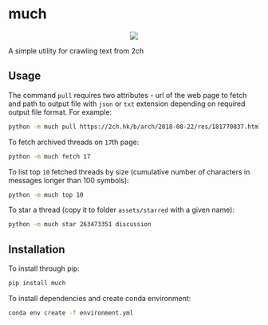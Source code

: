 # much

<p align="center">
    <img src="https://i.ibb.co/zZYT9hg/logo.png"/>
    <!--<img src="assets/logo.png"/>-->
</p>

A simple utility for crawling text from 2ch

## Usage

The command `pull` requires two attributes - url of the web page to fetch and path to output file with `json` or `txt` extension depending on required output file format. For example:

```sh
python -m much pull https://2ch.hk/b/arch/2018-08-22/res/181770037.html assets/stories.txt
```

To fetch archived threads on `17`th page:

```sh
python -m much fetch 17
```

To list top `10` fetched threads by size (cumulative number of characters in messages longer than 100 symbols):

```sh
python -m much top 10
```

To star a thread (copy it to folder `assets/starred` with a given name):

```sh
python -m much star 263473351 discussion
```

## Installation

To install through pip:

```sh
pip install much
```

To install dependencies and create conda environment:

```sh
conda env create -f environment.yml
```
